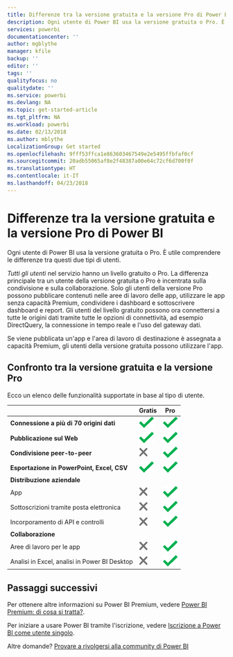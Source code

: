 ```yaml
---
title: Differenze tra la versione gratuita e la versione Pro di Power BI
description: Ogni utente di Power BI usa la versione gratuita o Pro. È utile comprendere le differenze tra questi due tipi di utenti.
services: powerbi
documentationcenter: ''
author: mgblythe
manager: kfile
backup: ''
editor: ''
tags: ''
qualityfocus: no
qualitydate: ''
ms.service: powerbi
ms.devlang: NA
ms.topic: get-started-article
ms.tgt_pltfrm: NA
ms.workload: powerbi
ms.date: 02/13/2018
ms.author: mblythe
LocalizationGroup: Get started
ms.openlocfilehash: 9fff53ffca1e863603467549e2e5495ffbfaf0cf
ms.sourcegitcommit: 20adb55065af8e2f48387a00e64c72cf6d700f0f
ms.translationtype: HT
ms.contentlocale: it-IT
ms.lasthandoff: 04/23/2018
---
```

# <a name="power-bi-free-vs-pro"></a>Differenze tra la versione gratuita e la versione Pro di Power BI
Ogni utente di Power BI usa la versione gratuita o Pro. È utile comprendere le differenze tra questi due tipi di utenti.

*Tutti gli utenti* nel servizio hanno un livello gratuito o Pro. La differenza principale tra un utente della versione gratuita o Pro è incentrata sulla condivisione e sulla collaborazione. Solo gli utenti della versione Pro possono pubblicare contenuti nelle aree di lavoro delle app, utilizzare le app senza capacità Premium, condividere i dashboard e sottoscrivere dashboard e report. Gli utenti del livello gratuito possono ora connettersi a tutte le origini dati tramite tutte le opzioni di connettività, ad esempio DirectQuery, la connessione in tempo reale e l'uso del gateway dati.

Se viene pubblicata un'app e l'area di lavoro di destinazione è assegnata a capacità Premium, gli utenti della versione gratuita possono utilizzare l'app.

## <a name="free-vs-pro-comparison"></a>Confronto tra la versione gratuita e la versione Pro
Ecco un elenco delle funzionalità supportate in base al tipo di utente.

|  | Gratis | Pro |
| --- | --- | --- |
| **Connessione a più di 70 origini dati** |![](media/service-free-vs-pro/available.png "Disponibile") |![](media/service-free-vs-pro/available.png "Disponibile") |
| **Pubblicazione sul Web** |![](media/service-free-vs-pro/available.png "Disponibile") |![](media/service-free-vs-pro/available.png "Disponibile") |
| **Condivisione peer-to-peer** |![](media/service-free-vs-pro/not-available.png "Non disponibile") |![](media/service-free-vs-pro/available.png "Disponibile") |
| **Esportazione in PowerPoint, Excel, CSV** |![](media/service-free-vs-pro/available.png "Disponibile") |![](media/service-free-vs-pro/available.png "Disponibile") |
| **Distribuzione aziendale** | | |
| App |![](media/service-free-vs-pro/not-available.png "Non disponibile") |![](media/service-free-vs-pro/available.png "Disponibile") |
| Sottoscrizioni tramite posta elettronica |![](media/service-free-vs-pro/not-available.png "Non disponibile") |![](media/service-free-vs-pro/available.png "Disponibile") |
| Incorporamento di API e controlli |![](media/service-free-vs-pro/not-available.png "Non disponibile") |![](media/service-free-vs-pro/available.png "Disponibile") |
| **Collaborazione** | | |
| Aree di lavoro per le app |![](media/service-free-vs-pro/not-available.png "Non disponibile") |![](media/service-free-vs-pro/available.png "Disponibile") |
| Analisi in Excel, analisi in Power BI Desktop |![](media/service-free-vs-pro/not-available.png "Non disponibile") |![](media/service-free-vs-pro/available.png "Disponibile") |

## <a name="next-steps"></a>Passaggi successivi
Per ottenere altre informazioni su Power BI Premium, vedere [Power BI Premium: di cosa si tratta?](service-premium.md).

Per iniziare a usare Power BI tramite l'iscrizione, vedere [Iscrizione a Power BI come utente singolo](service-self-service-signup-for-power-bi.md).

Altre domande? [Provare a rivolgersi alla community di Power BI](https://community.powerbi.com/)

